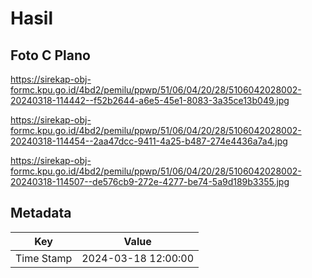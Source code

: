 # Hasil

## Foto C Plano

https://sirekap-obj-formc.kpu.go.id/4bd2/pemilu/ppwp/51/06/04/20/28/5106042028002-20240318-114442--f52b2644-a6e5-45e1-8083-3a35ce13b049.jpg

https://sirekap-obj-formc.kpu.go.id/4bd2/pemilu/ppwp/51/06/04/20/28/5106042028002-20240318-114454--2aa47dcc-9411-4a25-b487-274e4436a7a4.jpg

https://sirekap-obj-formc.kpu.go.id/4bd2/pemilu/ppwp/51/06/04/20/28/5106042028002-20240318-114507--de576cb9-272e-4277-be74-5a9d189b3355.jpg


## Metadata

| Key        | Value               |
| ---------- | ------------------- |
| Time Stamp | 2024-03-18 12:00:00 |



